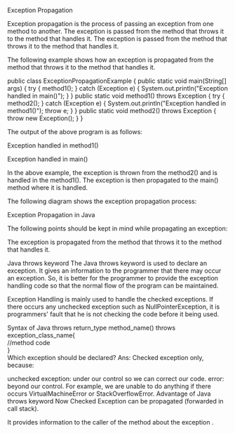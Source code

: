 Exception Propagation

Exception propagation is the process of passing an exception from one method to another. The exception is passed from the method that throws it to the method that handles it. The exception is passed from the method that throws it to the method that handles it.

The following example shows how an exception is propagated from the method that throws it to the method that handles it.

public class ExceptionPropagationExample { public static void main(String[] args) { try { method1(); } catch (Exception e) { System.out.println("Exception handled in main()"); } } public static void method1() throws Exception { try { method2(); } catch (Exception e) { System.out.println("Exception handled in method1()"); throw e; } } public static void method2() throws Exception { throw new Exception(); } }

The output of the above program is as follows:

Exception handled in method1()

Exception handled in main()

In the above example, the exception is thrown from the method2() and is handled in the method1(). The exception is then propagated to the main() method where it is handled.

The following diagram shows the exception propagation process:

Exception Propagation in Java

The following points should be kept in mind while propagating an exception:

The exception is propagated from the method that throws it to the method that handles it.



Java throws keyword
The Java throws keyword is used to declare an exception. It gives an information to the programmer that there may occur an exception. So, it is better for the programmer to provide the exception handling code so that the normal flow of the program can be maintained.

Exception Handling is mainly used to handle the checked exceptions. If there occurs any unchecked exception such as NullPointerException, it is programmers' fault that he is not checking the code before it being used.

Syntax of Java throws
return_type method_name() throws exception_class_name{  
//method code  
}  
Which exception should be declared?
Ans: Checked exception only, because:

unchecked exception: under our control so we can correct our code.
error: beyond our control. For example, we are unable to do anything if there occurs VirtualMachineError or StackOverflowError.
Advantage of Java throws keyword
Now Checked Exception can be propagated (forwarded in call stack).

It provides information to the caller of the method about the exception .